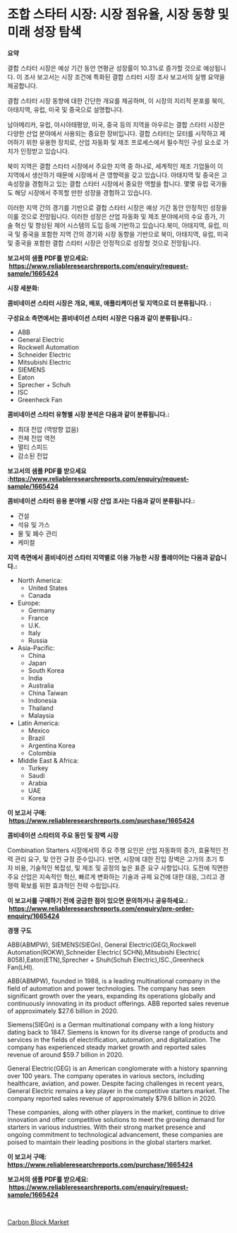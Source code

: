 <p><h1>조합 스타터 시장: 시장 점유율, 시장 동향 및 미래 성장 탐색</h1></p><p><strong>요약</strong></p>
<p><p>결합 스타터 시장은 예상 기간 동안 연평균 성장률이 10.3%로 증가할 것으로 예상됩니다. 이 조사 보고서는 시장 조건에 특화된 결합 스타터 시장 조사 보고서의 실행 요약을 제공합니다.</p><p>결합 스타터 시장 동향에 대한 간단한 개요를 제공하며, 이 시장의 지리적 분포를 북미, 아태지역, 유럽, 미국 및 중국으로 설명합니다.</p><p>남아메리카, 유럽, 아시아태평양, 미국, 중국 등의 지역을 아우르는 결합 스타터 시장은 다양한 산업 분야에서 사용되는 중요한 장비입니다. 결합 스타터는 모터를 시작하고 제어하기 위한 유용한 장치로, 산업 자동화 및 제조 프로세스에서 필수적인 구성 요소로 가치가 인정받고 있습니다.</p><p>북미 지역은 결합 스타터 시장에서 주요한 지역 중 하나로, 세계적인 제조 기업들이 이 지역에서 생산하기 때문에 시장에서 큰 영향력을 갖고 있습니다. 아태지역 및 중국은 고속성장을 경험하고 있는 결합 스타터 시장에서 중요한 역할을 합니다. 몇몇 유럽 국가들도 해당 시장에서 주목할 만한 성장을 경험하고 있습니다.</p><p>이러한 지역 간의 경기를 기반으로 결합 스타터 시장은 예상 기간 동안 안정적인 성장을 이룰 것으로 전망됩니다. 이러한 성장은 산업 자동화 및 제조 분야에서의 수요 증가, 기술 혁신 및 향상된 제어 시스템의 도입 등에 기반하고 있습니다.북미, 아태지역, 유럽, 미국 및 중국을 포함한 지역 간의 경기와 시장 동향을 기반으로 북미, 아태지역, 유럽, 미국 및 중국을 포함한 결합 스타터 시장은 안정적으로 성장할 것으로 전망됩니다.</p></p>
<p><strong>보고서의 샘플 PDF를 받으세요: &nbsp;<a href="https://www.reliableresearchreports.com/enquiry/request-sample/1665424">https://www.reliableresearchreports.com/enquiry/request-sample/1665424</a></strong></p>
<p><strong>시장 세분화:</strong></p>
<p><strong> 콤비네이션 스타터 시장은 개요, 배포, 애플리케이션 및 지역으로 더 분류됩니다. :</strong></p>
<p><strong>구성요소 측면에서는 콤비네이션 스타터 시장은 다음과 같이 분류됩니다.:</strong></p>
<p><ul><li>ABB</li><li>General Electric</li><li>Rockwell Automation</li><li>Schneider Electric</li><li>Mitsubishi Electric</li><li>SIEMENS</li><li>Eaton</li><li>Sprecher + Schuh</li><li>ISC</li><li>Greenheck Fan</li></ul></p>
<p><strong> 콤비네이션 스타터 유형별 시장 분석은 다음과 같이 분류됩니다.:</strong></p>
<p><ul><li>최대 전압 (역방향 없음)</li><li>전체 전압 역전</li><li>멀티 스피드</li><li>감소된 전압</li></ul></p>
<p><strong>보고서의 샘플 PDF를 받으세요 :<a href="https://www.reliableresearchreports.com/enquiry/request-sample/1665424">https://www.reliableresearchreports.com/enquiry/request-sample/1665424</a></strong></p>
<p><strong> 콤비네이션 스타터 응용 분야별 시장 산업 조사는 다음과 같이 분류됩니다.:</strong></p>
<p><ul><li>건설</li><li>석유 및 가스</li><li>물 및 폐수 관리</li><li>케미컬</li></ul></p>
<p><strong>지역 측면에서 콤비네이션 스타터 지역별로 이용 가능한 시장 플레이어는 다음과 같습니다.:</strong></p>
<p><ul>
    <li>
        North America:
        <ul>
            <li>United States</li>
            <li>Canada</li>
        </ul>
    </li>
    <li>
        Europe:
        <ul>
            <li>Germany</li>
            <li>France</li>
            <li>U.K.</li>
            <li>Italy</li>
            <li>Russia</li>
        </ul>
    </li>
    <li>
        Asia-Pacific:
        <ul>
            <li>China</li>
            <li>Japan</li>
            <li>South Korea</li>
            <li>India</li>
            <li>Australia</li>
            <li>China Taiwan</li>
            <li>Indonesia</li>
            <li>Thailand</li>
            <li>Malaysia</li>
        </ul>
    </li>
    <li>
        Latin America:
        <ul>
            <li>Mexico</li>
            <li>Brazil</li>
            <li>Argentina Korea</li>
            <li>Colombia</li>
        </ul>
    </li>
    <li>
        Middle East & Africa:
        <ul>
            <li>Turkey</li>
            <li>Saudi</li>
            <li>Arabia</li>
            <li>UAE</li>
            <li>Korea</li>
        </ul>
    </li>
    </ul></p>
<p><strong>이 보고서 구매: &nbsp;<a href="https://www.reliableresearchreports.com/purchase/1665424">https://www.reliableresearchreports.com/purchase/1665424</a></strong></p>
<p><strong>콤비네이션 스타터의 주요 동인 및 장벽 시장</strong></p>
<p><p>Combination Starters 시장에서의 주요 주행 요인은 산업 자동화의 증가, 효율적인 전력 관리 요구, 및 안전 규정 준수입니다. 반면, 시장에 대한 진입 장벽은 고가의 초기 투자 비용, 기술적인 복잡성, 및 제조 및 공정의 높은 표준 요구 사항입니다. 도전에 직면한 주요 산업은 지속적인 혁신, 빠르게 변화하는 기술과 규제 요건에 대한 대응, 그리고 경쟁력 확보를 위한 효과적인 전략 수립입니다.</p></p>
<p><strong>이 보고서를 구매하기 전에 궁금한 점이 있으면 문의하거나 공유하세요.: &nbsp;<a href="https://www.reliableresearchreports.com/enquiry/pre-order-enquiry/1665424">https://www.reliableresearchreports.com/enquiry/pre-order-enquiry/1665424</a></strong></p>
<p><strong>경쟁 구도</strong></p>
<p><p>ABB(ABMPW), SIEMENS(SIEGn), General Electric(GEG),Rockwell Automation(ROKW),Schneider Electric( SCHN),Mitsubishi Electric( 8058),Eaton(ETN),Sprecher + Shuh(Schuh Electric),ISC.,Greenheck Fan(LHI).</p><p>ABB(ABMPW), founded in 1988, is a leading multinational company in the field of automation and power technologies. The company has seen significant growth over the years, expanding its operations globally and continuously innovating in its product offerings. ABB reported sales revenue of approximately $27.6 billion in 2020.</p><p>Siemens(SIEGn) is a German multinational company with a long history dating back to 1847. Siemens is known for its diverse range of products and services in the fields of electrification, automation, and digitalization. The company has experienced steady market growth and reported sales revenue of around $59.7 billion in 2020.</p><p>General Electric(GEG) is an American conglomerate with a history spanning over 100 years. The company operates in various sectors, including healthcare, aviation, and power. Despite facing challenges in recent years, General Electric remains a key player in the competitive starters market. The company reported sales revenue of approximately $79.6 billion in 2020.</p><p>These companies, along with other players in the market, continue to drive innovation and offer competitive solutions to meet the growing demand for starters in various industries. With their strong market presence and ongoing commitment to technological advancement, these companies are poised to maintain their leading positions in the global starters market.</p></p>
<p><strong>이 보고서 구매: &nbsp; <a href="https://www.reliableresearchreports.com/purchase/1665424">https://www.reliableresearchreports.com/purchase/1665424</a></strong></p>
<p><strong>보고서의 샘플 PDF를 받으세요: &nbsp;<a href="https://www.reliableresearchreports.com/enquiry/request-sample/1665424">https://www.reliableresearchreports.com/enquiry/request-sample/1665424</a></strong><strong></strong></p>
<p>&nbsp;</p>
<p><p><a href="https://fearless-okapi-6c8.notion.site/Carbon-Block-Market-Research-Report-Unlocks-Analysis-on-the-Market-Financial-Status-Market-Size-an-185a3f5f04814845a3c7d08273b6e7e1">Carbon Block Market</a></p></p>